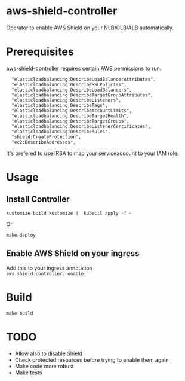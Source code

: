 # aws-shield-controller

Operator to enable AWS Shield on your NLB/CLB/ALB automatically.

# Prerequisites
aws-shield-controller requires certain AWS permissions to run:
```less
  "elasticloadbalancing:DescribeLoadBalancerAttributes",
  "elasticloadbalancing:DescribeSSLPolicies",
  "elasticloadbalancing:DescribeLoadBalancers",
  "elasticloadbalancing:DescribeTargetGroupAttributes",
  "elasticloadbalancing:DescribeListeners",
  "elasticloadbalancing:DescribeTags",
  "elasticloadbalancing:DescribeAccountLimits",
  "elasticloadbalancing:DescribeTargetHealth",
  "elasticloadbalancing:DescribeTargetGroups",
  "elasticloadbalancing:DescribeListenerCertificates",
  "elasticloadbalancing:DescribeRules",
  "shield:CreateProtection",
  "ec2:DescribeAddresses",
```

It's prefered to use IRSA to map your serviceaccount to your IAM role.

# Usage
## Install Controller
`kustomize build kustomize |  kubectl apply -f -`

 Or
 
 `make deploy`
## Enable AWS Shield on your ingress
Add this to your ingress annotation\
`aws.shield.controller: enable`

# Build
`make build`

# TODO
- Allow also to disable Shield
- Check protected resources before trying to enable them again
- Make code more robust
- Make tests
